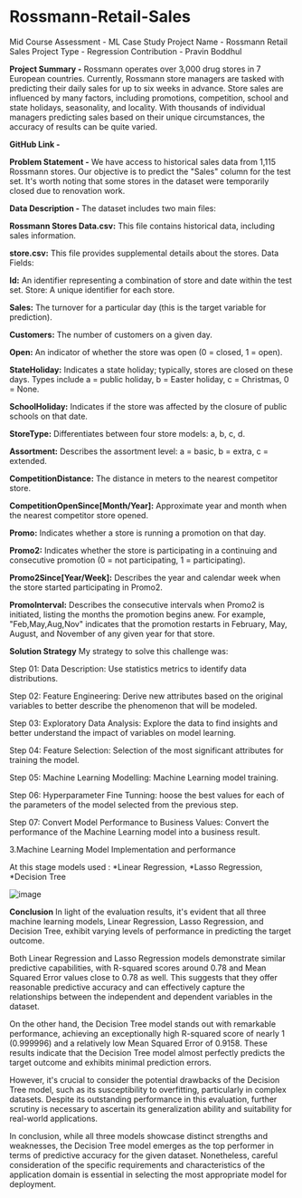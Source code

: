 # Rossmann-Retail-Sales
Mid Course Assessment - ML Case Study
Project Name - Rossmann Retail Sales
Project Type - Regression
Contribution - Pravin Boddhul

**Project Summary -**
Rossmann operates over 3,000 drug stores in 7 European countries. Currently, Rossmann store managers are tasked with predicting their daily sales for up to six weeks in advance. Store sales are influenced by many factors, including promotions, competition, school and state holidays, seasonality, and locality. With thousands of individual managers predicting sales based on their unique circumstances, the accuracy of results can be quite varied.

**GitHub Link -**

**Problem Statement -**
We have access to historical sales data from 1,115 Rossmann stores. Our objective is to predict the "Sales" column for the test set. It's worth noting that some stores in the dataset were temporarily closed due to renovation work.

**Data Description -**
The dataset includes two main files:

**Rossmann Stores Data.csv:** This file contains historical data, including sales information.

**store.csv:** This file provides supplemental details about the stores. Data Fields:

**Id:** An identifier representing a combination of store and date within the test set. Store: A unique identifier for each store.

**Sales:** The turnover for a particular day (this is the target variable for prediction).

**Customers:** The number of customers on a given day.

**Open:** An indicator of whether the store was open (0 = closed, 1 = open).

**StateHoliday:** Indicates a state holiday; typically, stores are closed on these days. Types include a = public holiday, b = Easter holiday, c = Christmas, 0 = None.

**SchoolHoliday:** Indicates if the store was affected by the closure of public schools on that date.

**StoreType:** Differentiates between four store models: a, b, c, d.

**Assortment:** Describes the assortment level: a = basic, b = extra, c = extended.

**CompetitionDistance:** The distance in meters to the nearest competitor store.

**CompetitionOpenSince[Month/Year]:** Approximate year and month when the nearest competitor store opened.

**Promo:** Indicates whether a store is running a promotion on that day.

**Promo2:** Indicates whether the store is participating in a continuing and consecutive promotion (0 = not participating, 1 = participating).

**Promo2Since[Year/Week]:** Describes the year and calendar week when the store started participating in Promo2.

**PromoInterval:** Describes the consecutive intervals when Promo2 is initiated, listing the months the promotion begins anew. For example, "Feb,May,Aug,Nov" indicates that the promotion restarts in February, May, August, and November of any given year for that store.

**Solution Strategy**
My strategy to solve this challenge was:

Step 01: Data Description: Use statistics metrics to identify data distributions.

Step 02: Feature Engineering: Derive new attributes based on the original variables to better describe the phenomenon that will be modeled.

Step 03: Exploratory Data Analysis: Explore the data to find insights and better understand the impact of variables on model learning.

Step 04: Feature Selection: Selection of the most significant attributes for training the model.

Step 05: Machine Learning Modelling: Machine Learning model training.

Step 06: Hyperparameter Fine Tunning: hoose the best values for each of the parameters of the model selected from the previous step.

Step 07: Convert Model Performance to Business Values: Convert the performance of the Machine Learning model into a business result.

3.Machine Learning Model Implementation and performance

At this stage models used : *Linear Regression, *Lasso Regression, *Decision Tree

![image](https://github.com/user-attachments/assets/a9be9dee-50af-4db3-8744-cb30f23a6e0b)


	  
**Conclusion**
In light of the evaluation results, it's evident that all three machine learning models, Linear Regression, Lasso Regression, and Decision Tree, exhibit varying levels of performance in predicting the target outcome.

Both Linear Regression and Lasso Regression models demonstrate similar predictive capabilities, with R-squared scores around 0.78 and Mean Squared Error values close to 0.78 as well. This suggests that they offer reasonable predictive accuracy and can effectively capture the relationships between the independent and dependent variables in the dataset.

On the other hand, the Decision Tree model stands out with remarkable performance, achieving an exceptionally high R-squared score of nearly 1 (0.999996) and a relatively low Mean Squared Error of 0.9158. These results indicate that the Decision Tree model almost perfectly predicts the target outcome and exhibits minimal prediction errors.

However, it's crucial to consider the potential drawbacks of the Decision Tree model, such as its susceptibility to overfitting, particularly in complex datasets. Despite its outstanding performance in this evaluation, further scrutiny is necessary to ascertain its generalization ability and suitability for real-world applications.

In conclusion, while all three models showcase distinct strengths and weaknesses, the Decision Tree model emerges as the top performer in terms of predictive accuracy for the given dataset. Nonetheless, careful consideration of the specific requirements and characteristics of the application domain is essential in selecting the most appropriate model for deployment.
